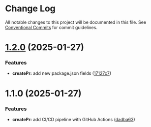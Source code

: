# Change Log

All notable changes to this project will be documented in this file.
See [Conventional Commits](https://conventionalcommits.org) for commit guidelines.

# [1.2.0](https://github.com/cloudpresser/llm-tools/compare/@cloudpresser/shared@1.1.0...@cloudpresser/shared@1.2.0) (2025-01-27)


### Features

* **createPr:** add new package.json fields ([17127c7](https://github.com/cloudpresser/llm-tools/commit/17127c71dcaa8e39a15b3f8c039f314020ac20d6))





# 1.1.0 (2025-01-27)


### Features

* **createPr:** add CI/CD pipeline with GitHub Actions ([dadba63](https://github.com/cloudpresser/createPr/commit/dadba6308217696780a3d2011331a51dec4c2579))
